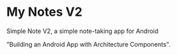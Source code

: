 # My Notes V2
Simple Note V2, a simple note-taking app for Android

"Building an Android App with Architecture Components".
